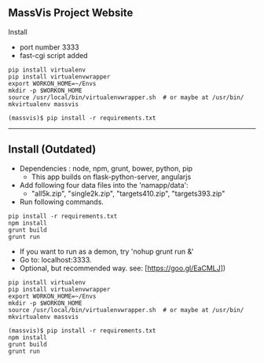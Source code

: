 MassVis Project Website
-------
Install
- port number 3333
- fast-cgi script added
```
pip install virtualenv
pip install virtualenvwrapper
export WORKON_HOME=~/Envs
mkdir -p $WORKON_HOME
source /usr/local/bin/virtualenvwrapper.sh  # or maybe at /usr/bin/
mkvirtualenv massvis

(massvis)$ pip install -r requirements.txt
```

-------
Install (Outdated)
-------
- Dependencies : node, npm, grunt, bower, python, pip
  * This app builds on flask-python-server, angularjs
- Add following four data files into the 'namapp/data': 
  * "all5k.zip", "single2k.zip", "targets410.zip", "targets393.zip"
- Run following commands.
```
pip install -r requirements.txt
npm install
grunt build
grunt run
```
- If you want to run as a demon, try 'nohup grunt run &'
- Go to: localhost:3333.
- Optional, but recommended way. see: [https://goo.gl/EaCMLJ])
```
pip install virtualenv
pip install virtualenvwrapper
export WORKON_HOME=~/Envs
mkdir -p $WORKON_HOME
source /usr/local/bin/virtualenvwrapper.sh  # or maybe at /usr/bin/
mkvirtualenv massvis

(massvis)$ pip install -r requirements.txt
npm install
grunt build
grunt run  
```
